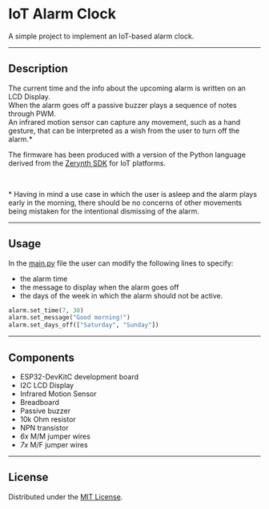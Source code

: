 # IoT Alarm Clock

A simple project to implement an IoT-based alarm clock.

- - - - - -

## Description

The current time and the info about the upcoming alarm is written on an LCD
Display.<br>
When the alarm goes off a passive buzzer plays a sequence of notes through
PWM.<br>
An infrared motion sensor can capture any movement, such as a hand gesture, that
can be interpreted as a wish from the user to turn off the alarm.*

The firmware has been produced with a version of the Python language derived
from the [Zerynth SDK] for IoT platforms.

<br>

\* Having in mind a use case in which the user is asleep and the alarm plays
early in the morning, there should be no concerns of other movements being
mistaken for the intentional dismissing of the alarm.

- - - - - -

## Usage

In the [main.py] file the user can modify the following lines to specify:
+ the alarm time
+ the message to display when the alarm goes off
+ the days of the week in which the alarm should not be active.

```py
alarm.set_time(7, 30)
alarm.set_message("Good morning!")
alarm.set_days_off(["Saturday", "Sunday"])
```

- - - - - -

## Components

+ ESP32-DevKitC development board
+ I2C LCD Display
+ Infrared Motion Sensor
+ Breadboard
+ Passive buzzer
+ 10k Ohm resistor
+ NPN transistor
+ *6x* M/M jumper wires
+ *7x* M/F jumper wires

- - - - - -

## License

Distributed under the [MIT License].


<!-- Links -->

[Zerynth SDK]:
https://www.zerynth.com/zsdk

[main.py]:
main.py

[MIT License]:
LICENSE